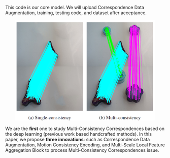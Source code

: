 This code is our core model. We will upload Correspondence Data Augmentation, training, testing code, and dataset after acceptance. 

<div align=center><img src=https://github.com/CSX777/LMC/blob/main/IMG.png width="442" height="317" ></div>

We are the **first** one to study Multi-Consistency Correspondences based on the deep learning (previous work based handcrafted methods). In this paper, we propose **three innovations**: such as Correspondence Data Augmentation, Motion Consistency Encoding, and Multi-Scale Local Feature Aggregation Block to process Multi-Consistency Correspondences issue.  

